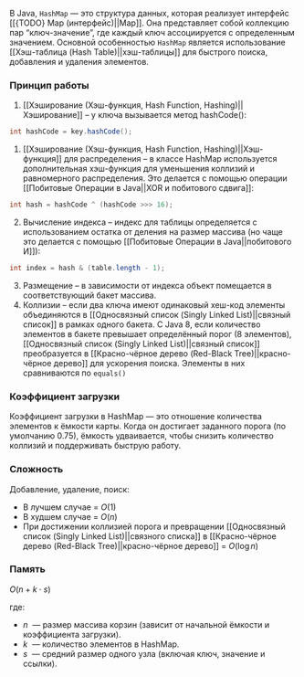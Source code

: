 В Java, `HashMap` — это структура данных, которая реализует интерфейс [[{TODO} Map (интерфейс)||Map]]. Она представляет собой коллекцию пар “ключ-значение”, где каждый ключ ассоциируется с определенным значением. Основной особенностью `HashMap` является использование [[Хэш-таблица (Hash Table)||хэш-таблицы]] для быстрого поиска, добавления и удаления элементов.

### Принцип работы

1. [[Хэширование (Хэш-функция, Hash Function, Hashing)||Хэширование]] – у ключа вызывается метод hashCode(): 
``` java
int hashCode = key.hashCode();
```
1. [[Хэширование (Хэш-функция, Hash Function, Hashing)||Хэш-функция]] для распределения – в классе HashMap используется дополнительная хэш-функция для уменьшения коллизий и равномерного распределения. Это делается с помощью операции [[Побитовые Операции в Java||XOR и побитового сдвига]]:  
``` java
int hash = hashCode ^ (hashCode >>> 16);
```
2. Вычисление индекса – индекс для таблицы определяется с использованием остатка от деления на размер массива (но чаще это делается с помощью [[Побитовые Операции в Java||побитового И]]): 
``` java
int index = hash & (table.length - 1);
```
3. Размещение – в зависимости от индекса объект помещается в соответствующий бакет массива.
4. Коллизии – если два ключа имеют одинаковый хеш-код элементы объединяются в [[Односвязный список (Singly Linked List)||связный список]] в рамках одного бакета. С Java 8, если количество элементов в бакете превышает определённый порог (8 элементов), [[Односвязный список (Singly Linked List)||связный список]] преобразуется в [[Красно-чёрное дерево (Red-Black Tree)||красно-чёрное дерево]] для ускорения поиска. Элементы в них сравниваются по `equals()`

### Коэффициент загрузки

Коэффициент загрузки в HashMap — это отношение количества элементов к ёмкости карты. Когда он достигает заданного порога (по умолчанию 0.75), ёмкость удваивается, чтобы снизить количество коллизий и поддерживать быструю работу.

### Сложность

Добавление, удаление, поиск:
- В лучшем случае = $O(1)$
- В худшем случае = $O(n)$
- При достижении коллизией порога и превращении [[Односвязный список (Singly Linked List)||связного списка]] в [[Красно-чёрное дерево (Red-Black Tree)||красно-чёрное дерево]] = $O(\log n)$

### Память

$O(n + k \cdot s)$

где:
- $n$  — размер массива корзин (зависит от начальной ёмкости и коэффициента загрузки).
- $k$  — количество элементов в HashMap.
- $s$  — средний размер одного узла (включая ключ, значение и ссылки).